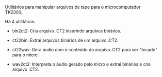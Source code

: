 Utilitários para manipular arquivos de tape para o microcomputador TK2000.

Há 4 utilitários:

- bin2ct2: Cria arquivo .CT2 inserindo arquivos binários.

- ct22bin: Extrai arquivos binários de um arquivo .CT2.

- ct22wav: Gera áudio com o conteúdo do arquivo .CT2 para ser "tocado" para o micro.

- wav2ct2: Interpreta o áudio gerado pelo micro e extrai binários e cria arquivo .CT2.